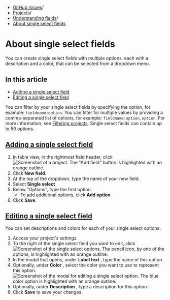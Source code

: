   * [GitHub Issues](https://docs.github.com/en/issues "GitHub Issues")/
  * [Projects](https://docs.github.com/en/issues/planning-and-tracking-with-projects "Projects")/
  * [Understanding fields](https://docs.github.com/en/issues/planning-and-tracking-with-projects/understanding-fields "Understanding fields")/
  * [About single select fields](https://docs.github.com/en/issues/planning-and-tracking-with-projects/understanding-fields/about-single-select-fields "About single select fields")


# About single select fields
You can create single select fields with multiple options, each with a description and a color, that can be selected from a dropdown menu.
## In this article
  * [Adding a single select field](https://docs.github.com/en/issues/planning-and-tracking-with-projects/understanding-fields/about-single-select-fields#adding-a-single-select-field)
  * [Editing a single select field](https://docs.github.com/en/issues/planning-and-tracking-with-projects/understanding-fields/about-single-select-fields#editing-a-single-select-field)


You can filter by your single select fields by specifying the option, for example: `fieldname:option`. You can filter for multiple values by providing a comma-separated list of options, for example: `fieldname:option,option`. For more information, see [Filtering projects](https://docs.github.com/en/issues/planning-and-tracking-with-projects/customizing-views-in-your-project/filtering-projects).
Single select fields can contain up to 50 options.
## [Adding a single select field](https://docs.github.com/en/issues/planning-and-tracking-with-projects/understanding-fields/about-single-select-fields#adding-a-single-select-field)
  1. In table view, in the rightmost field header, click 
![Screenshot of a project. The "Add field" button is highlighted with an orange outline.](https://docs.github.com/assets/cb-6180/images/help/projects-v2/new-field-button.png)
  2. Click **New field**.
  3. At the top of the dropdown, type the name of your new field.
  4. Select **Single select**
  5. Below "Options", type the first option. 
     * To add additional options, click **Add option**.
  6. Click **Save**.


## [Editing a single select field](https://docs.github.com/en/issues/planning-and-tracking-with-projects/understanding-fields/about-single-select-fields#editing-a-single-select-field)
You can set descriptions and colors for each of your single select options.
  1. Access your project's settings.
  2. To the right of the single select field you want to edit, click 
![Screenshot of the single select options. The pencil icon, by one of the options, is highlighted with an orange outline.](https://docs.github.com/assets/cb-20968/images/help/projects-v2/edit-single-select.png)
  3. In the modal that opens, under **Label text** , type the name of this option.
  4. Optionally, under **Color** , select the color you want to use to represent this option.
![Screenshot of the modal for editing a single select option. The blue color option is highlighted with an orange outline.](https://docs.github.com/assets/cb-34066/images/help/projects-v2/edit-single-select-color.png)
  5. Optionally, under **Description** , type a description for this option.
  6. Click **Save** to save your changes.


